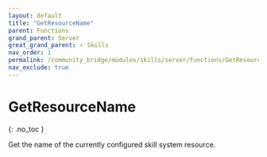 ```yaml
---
layout: default
title: "GetResourceName"
parent: Functions
grand_parent: Server
great_grand_parent: ⭐ Skills
nav_order: 1
permalink: /community_bridge/modules/skills/server/functions/GetResourceName/
nav_exclude: true
---
```


# GetResourceName
{: .no_toc }

Get the name of the currently configured skill system resource.

#